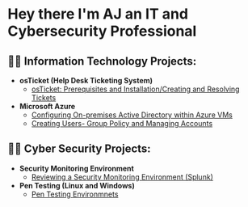 <h1>Hey there I'm AJ an IT and Cybersecurity Professional</a></h1>

<h2>👨‍💻 Information Technology Projects:</h2>

- <b>osTicket (Help Desk Ticketing System)</b>
  - [osTicket: Prerequisites and Installation/Creating and Resolving Tickets](https://github.com/AJulian8/osticket-prereqs)
- <b>Microsoft Azure</b>
  - [Configuring On-premises Active Directory within Azure VMs](https://github.com/AJulian8/configure-ad)
  - [Creating Users- Group Policy and Managing Accounts](https://github.com/AJulian8/azure-network-protocols)
<h2>👨‍💻 Cyber Security Projects:</h2>

- <b>Security Monitoring Environment</b>
  - [Reviewing a Security Monitoring Environment (Splunk)](https://github.com/AJulian8/Security-Monitoring-Environment)
- <b>Pen Testing (Linux and Windows)</b>
  - [Pen Testing Environmnets](https://github.com/AJulian8/pentesting)
<!--
<h2>👨‍💻 Cyber Security Projects:</h2>
*AJulian8/AJulian8** is a ✨ _special_ ✨ repository because its `README.md` (this file) appears on your GitHub profile.

Here are some ideas to get you started:

- 🔭 I’m currently working on ...
- 🌱 I’m currently learning ...
- 👯 I’m looking to collaborate on ...
- 🤔 I’m looking for help with ...
- 💬 Ask me about ...
- 📫 How to reach me: ...
- 😄 Pronouns: ...
- ⚡ Fun fact: ...
-->
